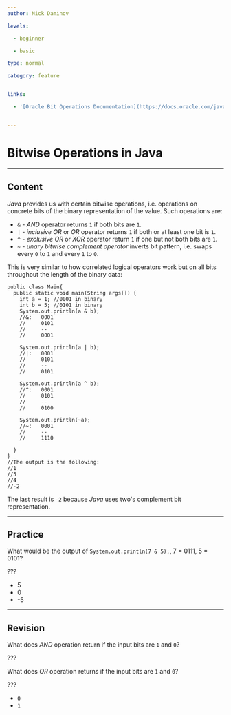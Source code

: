 ```yaml
---
author: Nick Daminov

levels:

  - beginner

  - basic

type: normal

category: feature


links:

  - '[Oracle Bit Operations Documentation](https://docs.oracle.com/javase/tutorial/java/nutsandbolts/op3.html){website}'


---
```


# Bitwise Operations in Java

---
## Content

*Java* provides us with certain bitwise operations, i.e. operations on concrete bits of the binary representation of the value. Such operations are:
 - `&` - *AND* operator returns `1` if both bits are `1`.
 - `|` - *inclusive OR* or *OR* operator returns `1` if both or at least one bit is `1`.
 - `^` - *exclusive OR* or *XOR* operator return `1` if one but not both bits are `1`.
 - `~` - *unary bitwise complement operator* inverts bit pattern, i.e. swaps every `0` to `1` and every `1` to `0`.

This is very similar to how correlated logical operators work but on all bits throughout the length of the binary data:
```
public class Main{
  public static void main(String args[]) {
    int a = 1; //0001 in binary
    int b = 5; //0101 in binary
    System.out.println(a & b);
    //&:   0001
    //     0101
    //     --
    //     0001

    System.out.println(a | b);
    //|:   0001
    //     0101
    //     --
    //     0101

    System.out.println(a ^ b);
    //^:   0001
    //     0101
    //     --
    //     0100

    System.out.println(~a);
    //~:   0001
    //     --
    //     1110

  }
}
//The output is the following:
//1
//5
//4
//-2
```
The last result is `-2` because *Java* uses two's complement bit representation.

---
## Practice

What would be the output of `System.out.println(7 & 5);`, 7 = 0111, 5 = 0101?

???


* 5
* 0
* -5

---
## Revision

What does *AND* operation return if the input bits are `1` and `0`?

???

What does *OR* operation returns if the input bits are `1` and `0`?

???


* `0`
* `1`

